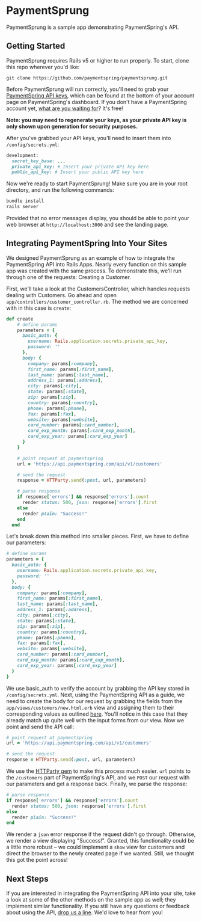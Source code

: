 # PaymentSprung

PaymentSprung is a sample app demonstrating PaymentSpring's API.

## Getting Started

PaymentSprung requires Rails v5 or higher to run properly. To start, clone this repo wherever you'd like:

`git clone https://github.com/paymentspring/paymentsprung.git`

Before PaymentSprung will run correctly, you'll need to grab your [PaymentSpring API keys](https://manage.paymentspring.com/account), which can be found at the bottom of your account page on PaymentSpring's dashboard. If you don't have a PaymentSpring account yet, [what are you waiting for](https://paymentspring.com/signup/)? It's free!

**Note: you may need to regenerate your keys, as your private API key is only shown upon generation for security purposes.**

After you've grabbed your API keys, you'll need to insert them into `/config/secrets.yml`:

```Ruby
development:
  secret_key_base: ...
  private_api_key: # Insert your private API key here
  public_api_key: # Insert your public API key here
```

Now we're ready to start PaymentSprung! Make sure you are in your root directory, and run the following commands:

```bash
bundle install
rails server
```

Provided that no error messages display, you should be able to point your web browser at `http://localhost:3000` and see the landing page.

## Integrating PaymentSpring Into Your Sites

We designed PaymentSprung as an example of how to integrate the PaymentSpring API into Rails Apps. Nearly every function on this sample app was created with the same process. To demonstrate this, we'll run through one of the requests: Creating a Customer.

First, we'll take a look at the CustomersController, which handles requests dealing with Customers. Go ahead and open `app/controllers/customer_controller.rb`. The method we are concerned with in this case is `create`:
```Ruby
def create
    # define params
    parameters = {
      basic_auth: {
        username: Rails.application.secrets.private_api_key,
        password: ''
      },
      body: {
        company: params[:company],
        first_name: params[:first_name],
        last_name: params[:last_name],
        address_1: params[:address],
        city: params[:city],
        state: params[:state],
        zip: params[:zip],
        country: params[:country],
        phone: params[:phone],
        fax: params[:fax],
        website: params[:website],
        card_number: params[:card_number],
        card_exp_month: params[:card_exp_month],
        card_exp_year: params[:card_exp_year]
      }
    }

    # point request at paymentspring
    url = 'https://api.paymentspring.com/api/v1/customers'

    # send the request
    response = HTTParty.send(:post, url, parameters)

    # parse response
    if response['errors'] && response['errors'].count
      render status: 500, json: response['errors'].first
    else
      render plain: "Success!"
    end
  end
```
Let's break down this method into smaller pieces. First, we have to define our parameters:
```Ruby
# define params
parameters = {
  basic_auth: {
    username: Rails.application.secrets.private_api_key,
    password: ''
  },
  body: {
    company: params[:company],
    first_name: params[:first_name],
    last_name: params[:last_name],
    address_1: params[:address],
    city: params[:city],
    state: params[:state],
    zip: params[:zip],
    country: params[:country],
    phone: params[:phone],
    fax: params[:fax],
    website: params[:website],
    card_number: params[:card_number],
    card_exp_month: params[:card_exp_month],
    card_exp_year: params[:card_exp_year]
  }
}
```
We use basic_auth to verify the account by grabbing the API key stored in `/config/secrets.yml`. Next, using the PaymentSpring API as a guide, we need to create the body for our request by grabbing the fields from the `app/views/customers/new.html.erb` view and assigning them to their corresponding values as outlined [here](https://paymentspring.com/developers/#create-a-customer). You'll notice in this case that they already match up quite well with the input forms from our view. Now we point and send the API call:
```Ruby
# point request at paymentspring
url = 'https://api.paymentspring.com/api/v1/customers'

# send the request
response = HTTParty.send(:post, url, parameters)
```
We use the [HTTParty gem](https://github.com/jnunemaker/httparty) to make this process much easier. `url` points to the `/customers` part of PaymentSpring's API, and we `POST` our request with our parameters and get a response back. Finally, we parse the response:
```Ruby
# parse response
if response['errors'] && response['errors'].count
  render status: 500, json: response['errors'].first
else
  render plain: "Success!"
end
```
We render a `json` error response if the request didn't go through. Otherwise, we render a view displaying "Success!". Granted, this functionality could be a little more robust – we could implement a `show` view for customers and direct the browser to the newly created page if we wanted. Still, we thought this got the point across!

## Next Steps
If you are interested in integrating the PaymentSpring API into your site, take a look at some of the other methods on the sample app as well; they implement similar functionality. If you still have any questions or feedback about using the API, [drop us a line](https://paymentspring.com/contact/). We'd love to hear from you!
